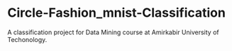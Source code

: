 # Circle-Fashion_mnist-Classification
A classification project for Data Mining course at Amirkabir University of Techonology.
